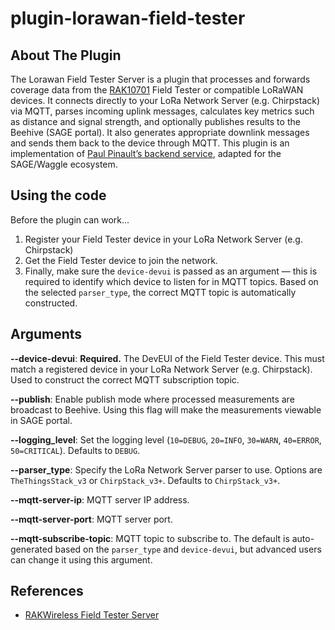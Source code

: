 # plugin-lorawan-field-tester

## About The Plugin

The Lorawan Field Tester Server is a plugin that processes and forwards coverage data from the [RAK10701](https://store.rakwireless.com/products/field-tester-for-lorawan-rak10701) Field Tester or compatible LoRaWAN devices. It connects directly to your LoRa Network Server (e.g. Chirpstack) via MQTT, parses incoming uplink messages, calculates key metrics such as distance and signal strength, and optionally publishes results to the Beehive (SAGE portal). It also generates appropriate downlink messages and sends them back to the device through MQTT. This plugin is an implementation of [Paul Pinault’s backend service](https://github.com/disk91/WioLoRaWANFieldTester/blob/master/doc/DEVELOPMENT.md), adapted for the SAGE/Waggle ecosystem.

## Using the code

Before the plugin can work...
1) Register your Field Tester device in your LoRa Network Server (e.g. Chirpstack)
2) Get the Field Tester device to join the network.
2) Finally, make sure the `device-devui` is passed as an argument — this is required to identify which device to listen for in MQTT topics. Based on the selected `parser_type`, the correct MQTT topic is automatically constructed.

## Arguments

**--device-devui**: **Required.** The DevEUI of the Field Tester device. This must match a registered device in your LoRa Network Server (e.g. Chirpstack). Used to construct the correct MQTT subscription topic.

**--publish**: Enable publish mode where processed measurements are broadcast to Beehive. Using this flag will make the measurements viewable in SAGE portal.

**--logging_level**: Set the logging level (`10=DEBUG`, `20=INFO`, `30=WARN`, `40=ERROR`, `50=CRITICAL`). Defaults to `DEBUG`.

**--parser_type**: Specify the LoRa Network Server parser to use. Options are `TheThingsStack_v3` or `ChirpStack_v3+`. Defaults to `ChirpStack_v3+`.

**--mqtt-server-ip**: MQTT server IP address.

**--mqtt-server-port**: MQTT server port.

**--mqtt-subscribe-topic**: MQTT topic to subscribe to. The default is auto-generated based on the `parser_type` and `device-devui`, but advanced users can change it using this argument.

## References

- [RAKWireless Field Tester Server](https://github.com/RAKWireless/field-tester-server)